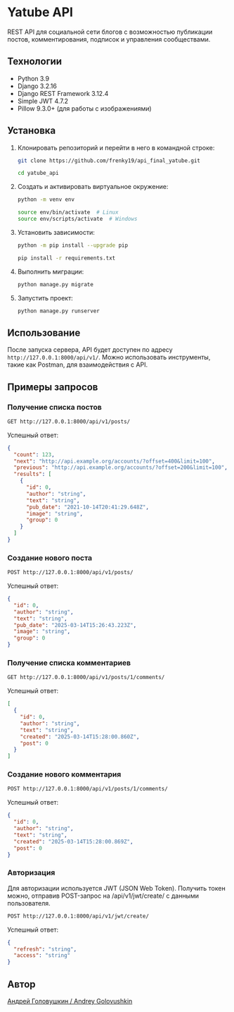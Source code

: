 # Yatube API

REST API для социальной сети блогов с возможностью публикации постов, комментирования, подписок и управления сообществами.

## Технологии

- Python 3.9
- Django 3.2.16
- Django REST Framework 3.12.4
- Simple JWT 4.7.2
- Pillow 9.3.0+ (для работы с изображениями)

## Установка

1. Клонировать репозиторий и перейти в него в командной строке:

    ```bash
    git clone https://github.com/frenky19/api_final_yatube.git
    ```
    ```bash
    cd yatube_api
    ```

2. Создать и активировать виртуальное окружение:

    ```bash
    python -m venv env
    ```
    ```bash
    source env/bin/activate  # Linux
    source env/scripts/activate  # Windows
    ```

3. Установить зависимости:

    ```bash
    python -m pip install --upgrade pip
    ```
    ```bash
    pip install -r requirements.txt
    ```

4. Выполнить миграции:

    ```bash
    python manage.py migrate
    ```

5. Запустить проект:

    ```bash
    python manage.py runserver
    ```

## Использование

После запуска сервера, API будет доступен по адресу `http://127.0.0.1:8000/api/v1/`. Можно использовать инструменты, такие как Postman, для взаимодействия с API.

## Примеры запросов

### Получение списка постов

```bash
GET http://127.0.0.1:8000/api/v1/posts/
```
Успешный ответ:
```json
{
  "count": 123,
  "next": "http://api.example.org/accounts/?offset=400&limit=100",
  "previous": "http://api.example.org/accounts/?offset=200&limit=100",
  "results": [
    {
      "id": 0,
      "author": "string",
      "text": "string",
      "pub_date": "2021-10-14T20:41:29.648Z",
      "image": "string",
      "group": 0
    }
  ]
}
```

### Создание нового поста
```bash
POST http://127.0.0.1:8000/api/v1/posts/
```
Успешный ответ:
```json
{
  "id": 0,
  "author": "string",
  "text": "string",
  "pub_date": "2025-03-14T15:26:43.223Z",
  "image": "string",
  "group": 0
}
```

### Получение списка комментариев
```bash
GET http://127.0.0.1:8000/api/v1/posts/1/comments/
```
Успешный ответ:
```json
[
  {
    "id": 0,
    "author": "string",
    "text": "string",
    "created": "2025-03-14T15:28:00.860Z",
    "post": 0
  }
]
```

### Создание нового комментария
```bash
POST http://127.0.0.1:8000/api/v1/posts/1/comments/
```
Успешный ответ:
```json
{
  "id": 0,
  "author": "string",
  "text": "string",
  "created": "2025-03-14T15:28:00.869Z",
  "post": 0
}
```

### Авторизация
Для авторизации используется JWT (JSON Web Token). Получить токен можно, отправив POST-запрос на /api/v1/jwt/create/ с данными пользователя.
```bash
POST http://127.0.0.1:8000/api/v1/jwt/create/
```
Успешный ответ:
```json
{
  "refresh": "string",
  "access": "string"
}
```

## Автор  
[Андрей Головушкин / Andrey Golovushkin](https://github.com/Frenky19)